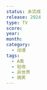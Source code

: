 ```yaml
---
status: 未完成
release: 2024
type: TV
score:
year:
month:
category:
  - 动漫
tags:
  - A类
  - 轻改
  - 异世界
  - 搞笑
---
```

